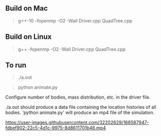 ## Build on Mac

> g++-10 -fopenmp -O2 -Wall Driver.cpp QuadTree.cpp

## Build on Linux

> g++ -fopenmp -O2 -Wall Driver.cpp QuadTree.cpp

## To run

> ./a.out

> python animate.py

Configure number of bodies, mass distribution, etc. in the driver file.

./a.out should produce a data file containing the location histories of all bodies. 'python animate.py' will produce an mp4 file of the simulation.

https://user-images.githubusercontent.com/32202629/166587947-fdbef902-22c5-4d1c-9975-8d8611701b46.mp4

